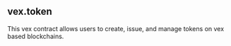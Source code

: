 vex.token
-----------

This vex contract allows users to create, issue, and manage tokens on
vex based blockchains.


